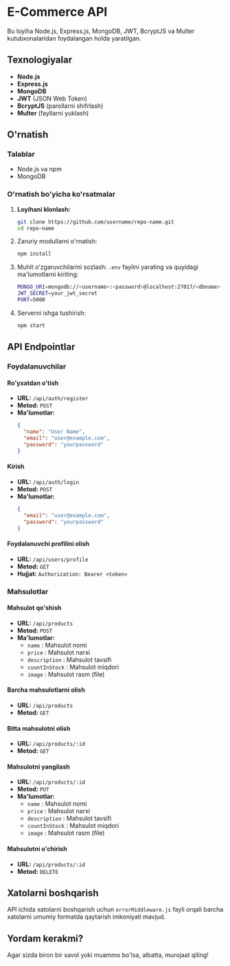 
# E-Commerce API

Bu loyiha Node.js, Express.js, MongoDB, JWT, BcryptJS va Multer kutubxonalaridan foydalangan holda yaratilgan.

## Texnologiyalar

- **Node.js** 
- **Express.js**
- **MongoDB**
- **JWT** (JSON Web Token)
- **BcryptJS** (parollarni shifrlash)
- **Multer** (fayllarni yuklash)

## O'rnatish

### Talablar
- Node.js va npm
- MongoDB

### O'rnatish bo'yicha ko'rsatmalar

1. **Loyihani klonlash:**
    ```bash
    git clone https://github.com/username/repo-name.git
    cd repo-name
    ```

2. Zaruriy modullarni o'rnatish:
    ```bash
    npm install
    ```

3. Muhit o'zgaruvchilarini sozlash: `.env` faylini yarating va quyidagi ma'lumotlarni kiriting:
    ```bash
    MONGO_URI=mongodb://<username>:<password>@localhost:27017/<dbname>
    JWT_SECRET=your_jwt_secret
    PORT=5000
    ```

4. Serverni ishga tushirish:
    ```bash
    npm start
    ```

## API Endpointlar

### Foydalanuvchilar

#### Ro'yxatdan o'tish
- **URL:** `/api/auth/register`
- **Metod:** `POST`
- **Ma'lumotlar:** 
    ```json
    {
      "name": "User Name",
      "email": "user@example.com",
      "password": "yourpassword"
    }
    ```

#### Kirish
- **URL:** `/api/auth/login`
- **Metod:** `POST`
- **Ma'lumotlar:** 
    ```json
    {
      "email": "user@example.com",
      "password": "yourpassword"
    }
    ```

#### Foydalanuvchi profilini olish
- **URL:** `/api/users/profile`
- **Metod:** `GET`
- **Hujjat:** 
    `Authorization: Bearer <token>`

### Mahsulotlar

#### Mahsulot qo'shish
- **URL:** `/api/products`
- **Metod:** `POST`
- **Ma'lumotlar:**
    - `name` : Mahsulot nomi
    - `price` : Mahsulot narxi
    - `description` : Mahsulot tavsifi
    - `countInStock` : Mahsulot miqdori
    - `image` : Mahsulot rasm (file)

#### Barcha mahsulotlarni olish
- **URL:** `/api/products`
- **Metod:** `GET`

#### Bitta mahsulotni olish
- **URL:** `/api/products/:id`
- **Metod:** `GET`

#### Mahsulotni yangilash
- **URL:** `/api/products/:id`
- **Metod:** `PUT`
- **Ma'lumotlar:**
    - `name` : Mahsulot nomi
    - `price` : Mahsulot narxi
    - `description` : Mahsulot tavsifi
    - `countInStock` : Mahsulot miqdori
    - `image` : Mahsulot rasm (file)

#### Mahsulotni o'chirish
- **URL:** `/api/products/:id`
- **Metod:** `DELETE`

## Xatolarni boshqarish
API ichida xatolarni boshqarish uchun `errorMiddleware.js` fayli orqali barcha xatolarni umumiy formatda qaytarish imkoniyati mavjud.

## Yordam kerakmi?
Agar sizda biron bir savol yoki muammo bo'lsa, albatta, murojaat qiling!
